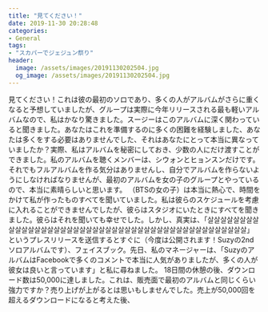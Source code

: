 ```yaml
---
title: "見てください！"
date: 2019-11-30 20:28:48
categories:
- General
tags:
- "スカパーでジェジュン祭り"
header:
  image: /assets/images/20191130202504.jpg
  og_image: /assets/images/20191130202504.jpg
---
```


見てください！これは彼の最初のソロであり、多くの人がアルバムがさらに重くなると予想していましたが、グループは実際に今年リリースされる最も軽いアルバムなので、私はかなり驚きました。スージーはこのアルバムに深く関わっていると聞きました。あなたはこれを準備するのに多くの困難を経験しました、あなたは多くをする必要はありませんでした、それはあなたにとって本当に異なっていましたか？実際、私はアルバムを秘密にしておき、少数の人にだけ渡すことができました。私のアルバムを聴くメンバーは、シウォンとヒョンスンだけです。それでもフルアルバムを作る気分はありませんし、自分でアルバムを作らないようにしなければなりませんが、最初のアルバムを女の子のグループとやっているので、本当に素晴らしいと思います。 （BTSの女の子）は本当に熱心で、時間をかけて私が作ったものすべてを聞いていました。私は彼らのスケジュールを考慮に入れることができませんでしたが、彼らはスタジオにいたときにすべてを聞きました。彼らはそれを聞いても幸せでした。しかし、真実は、「살살살살살살살살살살살살살살살살살살살살살살살살살살살살살살살살살살살살살살살살살살살살살」というプレスリリースを送信するとすぐに（今度は公開されます！Suzyの2ndソロアルバムです）、フェイスブック。先日、私のマネージャーは、「SuzyのアルバムはFacebookで多くのコメントで本当に人気がありましたが、多くの人が彼女は良いと言っています」と私に尋ねました。 18日間の休憩の後、ダウンロード数は50,000に達しました。これは、販売面で最初のアルバムと同じくらい強力ですか？売り上げが上がるとは思いもしませんでした。売上が50,000回を超えるダウンロードになると考えた後、
